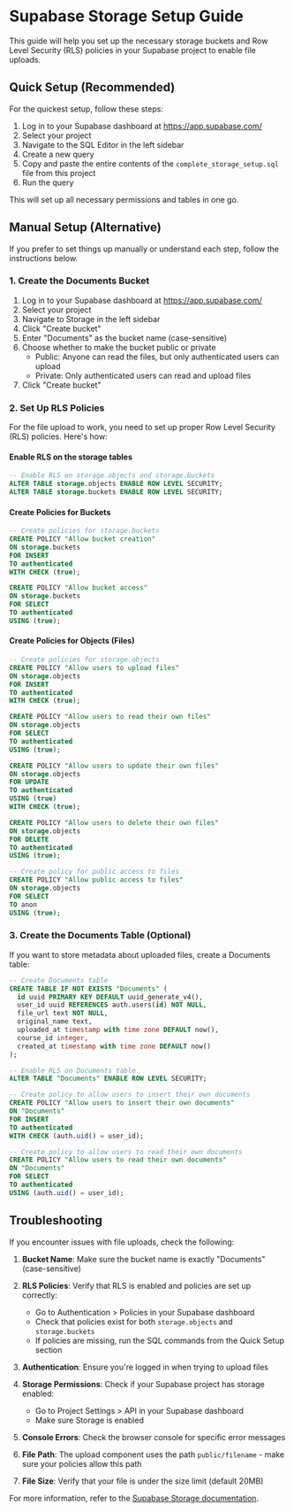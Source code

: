 # Supabase Storage Setup Guide

This guide will help you set up the necessary storage buckets and Row Level Security (RLS) policies in your Supabase project to enable file uploads.

## Quick Setup (Recommended)

For the quickest setup, follow these steps:

1. Log in to your Supabase dashboard at https://app.supabase.com/
2. Select your project
3. Navigate to the SQL Editor in the left sidebar
4. Create a new query
5. Copy and paste the entire contents of the `complete_storage_setup.sql` file from this project
6. Run the query

This will set up all necessary permissions and tables in one go.

## Manual Setup (Alternative)

If you prefer to set things up manually or understand each step, follow the instructions below.

### 1. Create the Documents Bucket

1. Log in to your Supabase dashboard at https://app.supabase.com/
2. Select your project
3. Navigate to Storage in the left sidebar
4. Click "Create bucket"
5. Enter "Documents" as the bucket name (case-sensitive)
6. Choose whether to make the bucket public or private
   - Public: Anyone can read the files, but only authenticated users can upload
   - Private: Only authenticated users can read and upload files
7. Click "Create bucket"

### 2. Set Up RLS Policies

For the file upload to work, you need to set up proper Row Level Security (RLS) policies. Here's how:

#### Enable RLS on the storage tables

```sql
-- Enable RLS on storage.objects and storage.buckets
ALTER TABLE storage.objects ENABLE ROW LEVEL SECURITY;
ALTER TABLE storage.buckets ENABLE ROW LEVEL SECURITY;
```

#### Create Policies for Buckets

```sql
-- Create policies for storage.buckets
CREATE POLICY "Allow bucket creation"
ON storage.buckets
FOR INSERT
TO authenticated
WITH CHECK (true);

CREATE POLICY "Allow bucket access"
ON storage.buckets
FOR SELECT
TO authenticated
USING (true);
```

#### Create Policies for Objects (Files)

```sql
-- Create policies for storage.objects
CREATE POLICY "Allow users to upload files"
ON storage.objects
FOR INSERT
TO authenticated
WITH CHECK (true);

CREATE POLICY "Allow users to read their own files"
ON storage.objects
FOR SELECT
TO authenticated
USING (true);

CREATE POLICY "Allow users to update their own files"
ON storage.objects
FOR UPDATE
TO authenticated
USING (true)
WITH CHECK (true);

CREATE POLICY "Allow users to delete their own files"
ON storage.objects
FOR DELETE
TO authenticated
USING (true);

-- Create policy for public access to files
CREATE POLICY "Allow public access to files"
ON storage.objects
FOR SELECT
TO anon
USING (true);
```

### 3. Create the Documents Table (Optional)

If you want to store metadata about uploaded files, create a Documents table:

```sql
-- Create Documents table
CREATE TABLE IF NOT EXISTS "Documents" (
  id uuid PRIMARY KEY DEFAULT uuid_generate_v4(),
  user_id uuid REFERENCES auth.users(id) NOT NULL,
  file_url text NOT NULL,
  original_name text,
  uploaded_at timestamp with time zone DEFAULT now(),
  course_id integer,
  created_at timestamp with time zone DEFAULT now()
);

-- Enable RLS on Documents table
ALTER TABLE "Documents" ENABLE ROW LEVEL SECURITY;

-- Create policy to allow users to insert their own documents
CREATE POLICY "Allow users to insert their own documents"
ON "Documents"
FOR INSERT
TO authenticated
WITH CHECK (auth.uid() = user_id);

-- Create policy to allow users to read their own documents
CREATE POLICY "Allow users to read their own documents"
ON "Documents"
FOR SELECT
TO authenticated
USING (auth.uid() = user_id);
```

## Troubleshooting

If you encounter issues with file uploads, check the following:

1. **Bucket Name**: Make sure the bucket name is exactly "Documents" (case-sensitive)

2. **RLS Policies**: Verify that RLS is enabled and policies are set up correctly:
   - Go to Authentication > Policies in your Supabase dashboard
   - Check that policies exist for both `storage.objects` and `storage.buckets`
   - If policies are missing, run the SQL commands from the Quick Setup section

3. **Authentication**: Ensure you're logged in when trying to upload files

4. **Storage Permissions**: Check if your Supabase project has storage enabled:
   - Go to Project Settings > API in your Supabase dashboard
   - Make sure Storage is enabled

5. **Console Errors**: Check the browser console for specific error messages

6. **File Path**: The upload component uses the path `public/filename` - make sure your policies allow this path

7. **File Size**: Verify that your file is under the size limit (default 20MB)

For more information, refer to the [Supabase Storage documentation](https://supabase.com/docs/guides/storage). 